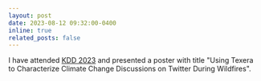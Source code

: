 ```yaml
---
layout: post
date: 2023-08-12 09:32:00-0400
inline: true
related_posts: false
---
```


I have attended [KDD 2023](https://kdd.org/kdd2023/) and presented a poster with title "Using Texera to Characterize Climate Change Discussions on Twitter During Wildfires".
